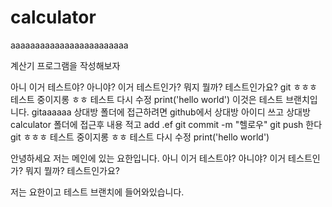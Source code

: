 # calculator
aaaaaaaaaaaaaaaaaaaaaaaa


























계산기 프로그램을 작성해보자

아니 이거 테스트야? 아니야? 이거 테스트인가? 뭐지 뭘까? 테스트인가요?
git
ㅎㅎㅎ 테스트 중이지롱
ㅎㅎ 테스트
다시 수정
print('hello world')
이것은 테스트 브랜치입니다.
gitaaaaaa
상대방 폴더에 접근하려면 
github에서 상대방 아이디 쓰고 
상대방 calculator 폴더에 접근후
내용 적고  add .ef
git commit -m "헬로우"
git push 한다 
git
ㅎㅎㅎ 테스트 중이지롱
ㅎㅎ 테스트
다시 수정
print('hello world')






안녕하세요 저는 메인에 있는 요한입니다.
아니 이거 테스트야? 아니야? 이거 테스트인가? 뭐지 뭘까? 테스트인가요?

저는 요한이고 테스트 브랜치에 들어와있습니다.
